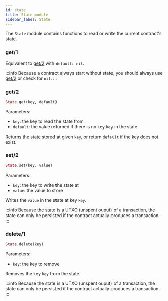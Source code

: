```yaml
---
id: state
title: State module
sidebar_label: State
---
```


The `State` module contains functions to read or write the current contract's state.

### get/1

Equivalent to [get/2](#get2) with `default: nil`.

:::info
Because a contract always start without state, you should always use  [get/2](#get2) or check for `nil`.
:::

### get/2

```elixir
State.get(key, default)
```

Parameters:

- `key`: the key to read the state from
- `default`: the value returned if there is no key `key` in the state

Returns the state stored at given `key`, or return `default` if the key does not exist.

### set/2

```elixir
State.set(key, value)
```

Parameters:

- `key`: the key to write the state at
- `value`: the value to store

Writes the `value` in the state at key `key`.

:::info
Because the state is a UTXO (unspent ouput) of a transaction, the state can only be persisted if the contract actually produces a transaction.
:::

### delete/1

```elixir
State.delete(key)
```

Parameters:

- `key`: the key to remove

Removes the key `key` from the state.

:::info
Because the state is a UTXO (unspent ouput) of a transaction, the state can only be persisted if the contract actually produces a transaction.
:::

